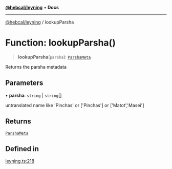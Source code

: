 [**@hebcal/leyning**](../README.md) • **Docs**

***

[@hebcal/leyning](../globals.md) / lookupParsha

# Function: lookupParsha()

> **lookupParsha**(`parsha`): [`ParshaMeta`](../type-aliases/ParshaMeta.md)

Returns the parsha metadata

## Parameters

• **parsha**: `string` \| `string`[]

untranslated name like 'Pinchas' or ['Pinchas'] or ['Matot','Masei']

## Returns

[`ParshaMeta`](../type-aliases/ParshaMeta.md)

## Defined in

[leyning.ts:218](https://github.com/hebcal/hebcal-leyning/blob/686daf91ca80e1487976aba775587a09727384c4/src/leyning.ts#L218)
